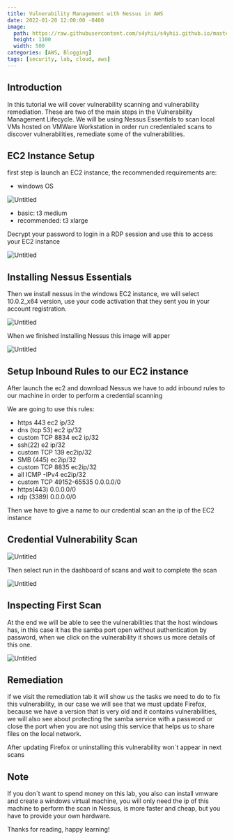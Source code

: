 ```yaml
---
title: Vulnerability Management with Nessus in AWS
date: 2022-01-20 12:00:00 -0400
image: 
  path: https://raw.githubusercontent.com/s4yhii/s4yhii.github.io/master/assets/images/htb/Vulnerability%20Management%20with%20Nessus%20in%20AWS%2090286706ffaf46128c3727fb6f6c7e58/banner.jpg
  height: 1100
  width: 500
categories: [AWS, Blogging]
tags: [security, lab, cloud, aws]
---
```



## Introduction

In this tutorial we will cover vulnerability scanning and vulnerability remediation. These are two of the main steps in the Vulnerability Management Lifecycle. We will be using Nessus Essentials to scan local VMs hosted on VMWare Workstation in order run credentialed scans to discover vulnerabilities, remediate some of the vulnerabilities.

## EC2 Instance Setup

first step is launch an EC2 instance, the recommended requirements are:

- windows OS

![Untitled](https://raw.githubusercontent.com/s4yhii/s4yhii.github.io/master/assets/images/htb/Vulnerability%20Management%20with%20Nessus%20in%20AWS%2090286706ffaf46128c3727fb6f6c7e58/Untitled.jpg)

- basic: t3 medium
- recommended: t3 xlarge

Decrypt your password to login in a RDP session and use this to access your EC2 instance

![Untitled](https://raw.githubusercontent.com/s4yhii/s4yhii.github.io/master/assets/images/htb/Vulnerability%20Management%20with%20Nessus%20in%20AWS%2090286706ffaf46128c3727fb6f6c7e58/Untitled%201.jpg)

## Installing Nessus Essentials

Then we install nessus in the windows EC2 instance, we will select 10.0.2_x64 version, use your code activation that they sent you in your account registration.

![Untitled](https://raw.githubusercontent.com/s4yhii/s4yhii.github.io/master/assets/images/htb/Vulnerability%20Management%20with%20Nessus%20in%20AWS%2090286706ffaf46128c3727fb6f6c7e58/Untitled%202.jpg)

When we finished installing Nessus this image will apper

![Untitled](https://raw.githubusercontent.com/s4yhii/s4yhii.github.io/master/assets/images/htb/Vulnerability%20Management%20with%20Nessus%20in%20AWS%2090286706ffaf46128c3727fb6f6c7e58/Untitled%203.jpg)

## Setup Inbound Rules to our EC2 instance

After launch the ec2 and download Nessus we have to add inbound rules to our machine in order to perform a credential scanning

We are going to use this rules:

- https 443       ec2 ip/32
- dns (tcp 53)   ec2 ip/32
- custom TCP 8834 ec2 ip/32
- ssh(22)  e2 ip/32
- custom TCP 139 ec2ip/32
- SMB (445) ec2ip/32
- custom TCP 8835 ec2ip/32
- all ICMP -IPv4 ec2ip/32
- custom TCP 49152-65535 0.0.0.0/0
- https(443) 0.0.0.0/0
- rdp (3389) 0.0.0.0/0

Then we have to give a name to our credential scan an the ip of the EC2 instance

## Credential Vulnerability Scan

![Untitled](https://raw.githubusercontent.com/s4yhii/s4yhii.github.io/master/assets/images/htb/Vulnerability%20Management%20with%20Nessus%20in%20AWS%2090286706ffaf46128c3727fb6f6c7e58/Untitled%204.jpg)

Then select run in the dashboard of scans and wait to complete the scan

![Untitled](https://raw.githubusercontent.com/s4yhii/s4yhii.github.io/master/assets/images/htb/Vulnerability%20Management%20with%20Nessus%20in%20AWS%2090286706ffaf46128c3727fb6f6c7e58/Untitled%205.jpg)

## Inspecting First Scan

At the end we will be able to see the vulnerabilities that the host windows has, in this case it has the samba port open without authentication by password, when we click on the vulnerability it shows us more details of this one.

![Untitled](https://raw.githubusercontent.com/s4yhii/s4yhii.github.io/master/assets/images/htb/Vulnerability%20Management%20with%20Nessus%20in%20AWS%2090286706ffaf46128c3727fb6f6c7e58/Untitled%206.jpg)

## Remediation

if we visit the remediation tab it will show us the tasks we need to do to fix this vulnerability, in our case we will see that we must update Firefox, because we have a version that is very old and it contains vulnerabilities, we will also see about protecting the samba service with a password or close the port when you are not using this service that helps us to share files on the local network.

After updating Firefox or uninstalling this vulnerability won´t appear in next scans

## Note

If you don´t want to spend money on this lab, you also can install vmware and create a windows virtual machine, you will only need the ip of this machine to perform the scan in Nessus, is more faster and cheap, but you have to provide your own hardware.

Thanks for reading, happy learning!